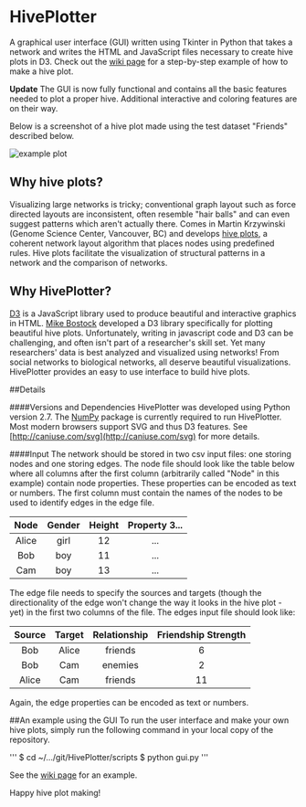 HivePlotter
===========

A graphical user interface (GUI) written using Tkinter in Python that takes a network and writes the HTML and JavaScript files necessary to create hive plots in D3. Check out the [wiki page](https://github.com/sperez8/HivePlotter/wiki) for a step-by-step example of how to make a hive plot.

**Update** The GUI is now fully functional and contains all the basic features needed to plot a proper hive. Additional interactive and coloring features are on their way.

Below is a screenshot of a hive plot made using the test dataset "Friends" described below.

![example plot](http://i.imgur.com/vMl07N6.png)

## Why hive plots?
Visualizing large networks is tricky; conventional graph layout such as force directed layouts are inconsistent, often resemble "hair balls" and can even suggest patterns which aren't actually there. Comes in Martin Krzywinski (Genome Science Center, Vancouver, BC) and develops [hive plots](http://www.hiveplot.net/), a coherent network layout algorithm that places nodes using predefined rules. Hive plots facilitate the visualization of structural patterns in a network and the comparison of networks.

## Why HivePlotter?
[D3](http://d3js.org/) is a JavaScript library used to produce beautiful and interactive graphics in HTML. [Mike Bostock]( http://bost.ocks.org/mike/hive/) developed a D3 library specifically for plotting beautiful hive plots. Unfortunately, writing in javascript code and D3 can be challenging, and often isn't part of a researcher's skill set. Yet many researchers' data is best analyzed and visualized using networks! From social networks to biological networks, all deserve beautiful visualizations. HivePlotter provides an easy to use interface to build hive plots.

##Details

####Versions and Dependencies
HivePlotter was developed using Python version 2.7. The [NumPy](http://www.numpy.org/) package is currently required to run HivePlotter. Most modern browsers support SVG and thus D3 features. See [http://caniuse.com/svg](http://caniuse.com/svg) for more details. 

####Input
The network should be stored in two csv input files: one storing nodes and one storing edges. The node file should look like the table below where all columns after the first column (arbitrarily called "Node" in this example) contain node properties. These properties can be encoded as text or numbers. The first column must contain the names of the nodes to be used to identify edges in the edge file.

| Node | Gender | Height | Property 3... |
|:----:|:----------:|:----------:|:----------:|
| Alice | girl | 12 | ... |
| Bob | boy | 11 | ... |
| Cam | boy | 13 | ... |


The edge file needs to specify the sources and targets (though the directionality of the edge won't change the way it looks in the hive plot - yet) in the first two columns of the file. The edges input file should look like:

|Source | Target | Relationship | Friendship Strength|
|:------:|:------:|:----------:|:----------:|
|Bob | Alice | friends | 6|
Bob | Cam | enemies | 2|
|Alice | Cam | friends | 11|

Again, the edge properties can be encoded as text or numbers.

##An example using the GUI
To run the user interface and make your own hive plots, simply run the following command in your local copy of the repository.

'''
$ cd ~/.../git/HivePlotter/scripts
$ python gui.py
'''

See the [wiki page](https://github.com/sperez8/HivePlotter/wiki) for an example.

Happy hive plot making!

